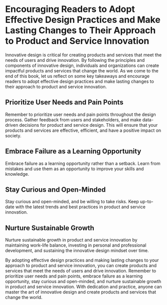 Encouraging Readers to Adopt Effective Design Practices and Make Lasting Changes to Their Approach to Product and Service Innovation
================================================================================================================================================

Innovative design is critical for creating products and services that meet the needs of users and drive innovation. By following the principles and components of innovative design, individuals and organizations can create impactful products and services that change the world. As we come to the end of this book, let us reflect on some key takeaways and encourage readers to adopt effective design practices and make lasting changes to their approach to product and service innovation.

Prioritize User Needs and Pain Points
-------------------------------------

Remember to prioritize user needs and pain points throughout the design process. Gather feedback from users and stakeholders, and make data-driven decisions for product and service design. This will ensure that your products and services are effective, efficient, and have a positive impact on society.

Embrace Failure as a Learning Opportunity
-----------------------------------------

Embrace failure as a learning opportunity rather than a setback. Learn from mistakes and use them as an opportunity to improve your skills and knowledge.

Stay Curious and Open-Minded
----------------------------

Stay curious and open-minded, and be willing to take risks. Keep up-to-date with the latest trends and best practices in product and service innovation.

Nurture Sustainable Growth
--------------------------

Nurture sustainable growth in product and service innovation by maintaining work-life balance, investing in personal and professional development, and sustaining the innovative design mindset over time.

By adopting effective design practices and making lasting changes to your approach to product and service innovation, you can create products and services that meet the needs of users and drive innovation. Remember to prioritize user needs and pain points, embrace failure as a learning opportunity, stay curious and open-minded, and nurture sustainable growth in product and service innovation. With dedication and practice, anyone can master the art of innovative design and create products and services that change the world.
